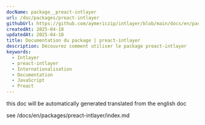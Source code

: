 ```yaml
---
docName: package__preact-intlayer
url: /doc/packages/preact-intlayer
githubUrl: https://github.com/aymericzip/intlayer/blob/main/docs/en/packages/preact-intlayer/index.md
createdAt: 2025-04-18
updatedAt: 2025-04-18
title: Documentation du package | preact-intlayer
description: Découvrez comment utiliser le package preact-intlayer
keywords:
  - Intlayer
  - preact-intlayer
  - Internationalisation
  - Documentation
  - JavaScript
  - Preact
---
```


this doc will be automatically generated translated from the english doc

see /docs/en/packages/preact-intlayer/index.md
